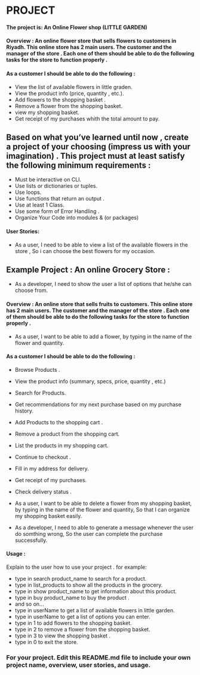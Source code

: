 # PROJECT
#### The project is: An Online Flower shop (LITTLE GARDEN)

#### Overview : An online flower store that sells flowers to customers in Riyadh. This online store has 2 main users. The customer and the manager of the store . Each one of them should be able to do the following tasks for the store to function properly . 

#### As a customer I should be able to do the following :
- View the list of available flowers in little graden. 
- View the product info (price, quantity , etc.).
- Add flowers to the shopping basket .
- Remove a flower from the shopping basket.
- view my shopping basket. 
- Get receipt of my purchases whith the total amount to pay.

## Based on what you’ve learned until now , create a project of your choosing (impress us with your imagination) . This project must at least satisfy the following minimum requirements :

- Must be interactive on CLI.
- Use lists or dictionaries or tuples. 
- Use loops.
- Use functions that return an output . 
- Use at least 1 Class.
- Use some form of Error Handling .
- Organize Your Code into modules & (or packages)
#### User Stories:
 - As a user, I need to be able to view a list of the available flowers in the store , So i can choose the best flowers for my occasion.

## Example Project :  An online Grocery Store :
 - As a developer, I need to show the user a list of options that he/she can choose from.

#### Overview : An online store that sells fruits to customers. This online store has 2 main users. The customer and the manager of the store . Each one of them should be able to do the following tasks for the store to function properly . 
 - As a user, I want to be able to add a flower, by typing in the name of the flower and quantity.

#### As a customer I should be able to do the following :
- Browse  Products . 
- View the product info (summary, specs, price, quantity , etc.)
- Search for Products.
- Get recommendations for my next purchase based on my purchase history.
- Add Products to the shopping cart .
- Remove a product from the shopping cart.
- List the products in my shopping cart. 
- Continue to checkout . 
- Fill in my address for delivery.
- Get receipt of my purchases.
- Check delivery status . 
 - As a user, I want to be able to delete a flower from my shopping basket, by typing in the name of the     flower and quantity, So that I can organize my shopping basket easily.

 - As a developer, I need to able to generate a message whenever the user do somthing wrong, So the user can complete the purchase successfully. 




#### Usage :
 Explain to the user how to use your project . 
 for example:
 - type in search product_name to search for a product.
 - type in list_products to show all the products in the grocery.
 - type in show product_name to get information about this product.
 - type in buy product_name to buy the product . 
 - and so on...
 - type in userName to get a list of available flowers in little garden.
 - type in userName to get a list of options you can enter.
 - type in 1 to add flowers to the shopping basket.
 - type in 2 to remove a flower from the shopping basket.
 - type in 3 to view the shopping basket . 
 - type in 0 to exit the store.


### For your project. Edit this README.md file to include your own project name,  overview, user stories, and usage. 
